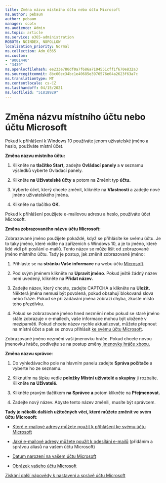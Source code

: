 ```yaml
---
title: Změna názvu místního účtu nebo účtu Microsoft
ms.author: pebaum
author: pebaum
manager: scotv
ms.audience: Admin
ms.topic: article
ms.service: o365-administration
ROBOTS: NOINDEX, NOFOLLOW
localization_priority: Normal
ms.collection: Adm_O365
ms.custom:
- "9001440"
- "3439"
ms.openlocfilehash: ee233e780df0a7f686a7104551cff1f670e832a3
ms.sourcegitcommit: 8bc60ec34bc1e40685e3976576e04a2623f63a7c
ms.translationtype: MT
ms.contentlocale: cs-CZ
ms.lasthandoff: 04/15/2021
ms.locfileid: "51818929"
---
```

# <a name="change-the-name-of-a-local-account-or-a-microsoft-account"></a>Změna názvu místního účtu nebo účtu Microsoft

Pokud k přihlášení k Windows 10 používáte jenom uživatelské jméno a heslo, používáte místní účet. 

**Změna názvu místního účtu:**

1. Klikněte na **tlačítko Start,** zadejte **Ovládací panely** a **v** seznamu výsledků vyberte Ovládací panely.

2. Klikněte **na Uživatelské účty** a potom na Změnit typ **účtu.**

3. Vyberte účet, který chcete změnit, klikněte na **Vlastnosti** a zadejte nové jméno uživatelského jména.

4. Klikněte na tlačítko **OK**.

Pokud k přihlášení použijete e-mailovou adresu a heslo, používáte účet Microsoft.

**Změna zobrazovaného názvu účtu Microsoft:**

Zobrazované jméno použijete pokaždé, když se přihlásíte ke svému účtu. Je to taky jméno, které vidíte na zařízeních s Windows 10, a je to jméno, které lidé vidí při posílání e-mailů. Tento název se může lišit od zobrazované jméno místního účtu. Tady je postup, jak změnit zobrazované jméno:

1. Přihlaste se na **stránku Vaše informace** na webu účtu [Microsoft](https://account.microsoft.com/).

2. Pod svým jménem klikněte na **Upravit jméno**. Pokud ještě žádný název není uvedený, klikněte na **Přidat název.** 

3. Zadejte název, který chcete, zadejte CAPTCHA a klikněte na **Uložit.** Některá jména nemusí být povolená, pokud obsahují blokovaná slova nebo fráze. Pokud se při zadávání jména zobrazí chyba, zkuste místo toho přezdívku.

4. Pokud se zobrazované jméno hned nezmění nebo pokud se staré jméno stále zobrazuje v e-mailech, vaše informace mohou být uložené v mezipaměti. Pokud chcete název rychle aktualizovat, můžete přepnout na místní účet a pak se znovu přihlásit [ke svému účtu Microsoft](https://account.microsoft.com/).

Zobrazované jméno nezmění vaši jmenovku hráče. Pokud chcete novou jmenovku hráče, podívejte se na postup změny [jmenovky hráče xboxu.](https://support.xbox.com/id-ID/account-management/change-xbox-live-gamertag)

**Změna názvu správce**:

1. Do vyhledávacího pole na hlavním panelu zadejte **Správa počítače** a vyberte ho ze seznamu.

2. Kliknutím na šipku vedle **položky Místní uživatelé a skupiny** ji rozbalte. Klikněte **na Uživatelé**.

3. Klikněte pravým tlačítkem **na Správce a** potom klikněte na **Přejmenovat.**

4. Zadejte nový název. Abyste tento název změnili, musíte být správcem.

**Tady je několik dalších užitečných věcí, které můžete změnit ve svém účtu Microsoft:**

- [Které e-mailové adresy můžete použít k přihlášení ke svému účtu Microsoft](https://support.microsoft.com/help/4026162)

- [Jaké e-mailové adresy můžete použít k odesílání e-mailů](https://support.microsoft.com/help/12407) (přidáním a správou aliasů na vašem účtu Microsoft)

- [Datum narození na vašem účtu Microsoft](https://support.microsoft.com/help/12411)

- [Obrázek vašeho účtu Microsoft](https://support.microsoft.com/help/4026790)

[Získání další nápovědy k nastavení a správě účtu Microsoft](https://support.microsoft.com/hub/4294457/microsoft-account-help#manage-account)